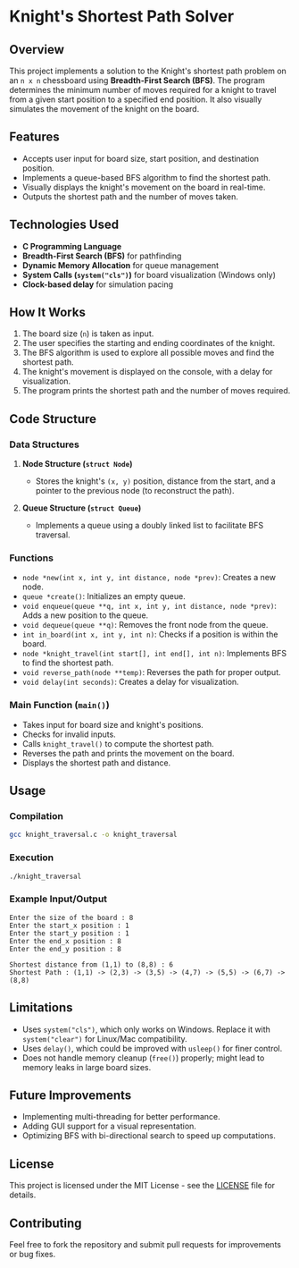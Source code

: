 # Knight's Shortest Path Solver

## Overview
This project implements a solution to the Knight's shortest path problem on an `n x n` chessboard using **Breadth-First Search (BFS)**. The program determines the minimum number of moves required for a knight to travel from a given start position to a specified end position. It also visually simulates the movement of the knight on the board.

## Features
- Accepts user input for board size, start position, and destination position.
- Implements a queue-based BFS algorithm to find the shortest path.
- Visually displays the knight's movement on the board in real-time.
- Outputs the shortest path and the number of moves taken.

## Technologies Used
- **C Programming Language**
- **Breadth-First Search (BFS)** for pathfinding
- **Dynamic Memory Allocation** for queue management
- **System Calls (`system("cls")`)** for board visualization (Windows only)
- **Clock-based delay** for simulation pacing

## How It Works
1. The board size (`n`) is taken as input.
2. The user specifies the starting and ending coordinates of the knight.
3. The BFS algorithm is used to explore all possible moves and find the shortest path.
4. The knight's movement is displayed on the console, with a delay for visualization.
5. The program prints the shortest path and the number of moves required.

## Code Structure
### Data Structures
1. **Node Structure (`struct Node`)**
   - Stores the knight's `(x, y)` position, distance from the start, and a pointer to the previous node (to reconstruct the path).
   
2. **Queue Structure (`struct Queue`)**
   - Implements a queue using a doubly linked list to facilitate BFS traversal.

### Functions
- `node *new(int x, int y, int distance, node *prev)`: Creates a new node.
- `queue *create()`: Initializes an empty queue.
- `void enqueue(queue **q, int x, int y, int distance, node *prev)`: Adds a new position to the queue.
- `void dequeue(queue **q)`: Removes the front node from the queue.
- `int in_board(int x, int y, int n)`: Checks if a position is within the board.
- `node *knight_travel(int start[], int end[], int n)`: Implements BFS to find the shortest path.
- `void reverse_path(node **temp)`: Reverses the path for proper output.
- `void delay(int seconds)`: Creates a delay for visualization.

### Main Function (`main()`)
- Takes input for board size and knight's positions.
- Checks for invalid inputs.
- Calls `knight_travel()` to compute the shortest path.
- Reverses the path and prints the movement on the board.
- Displays the shortest path and distance.

## Usage
### Compilation
```sh
gcc knight_traversal.c -o knight_traversal
```

### Execution
```sh
./knight_traversal
```

### Example Input/Output
```
Enter the size of the board : 8
Enter the start_x position : 1
Enter the start_y position : 1
Enter the end_x position : 8
Enter the end_y position : 8

Shortest distance from (1,1) to (8,8) : 6
Shortest Path : (1,1) -> (2,3) -> (3,5) -> (4,7) -> (5,5) -> (6,7) -> (8,8)
```

## Limitations
- Uses `system("cls")`, which only works on Windows. Replace it with `system("clear")` for Linux/Mac compatibility.
- Uses `delay()`, which could be improved with `usleep()` for finer control.
- Does not handle memory cleanup (`free()`) properly; might lead to memory leaks in large board sizes.

## Future Improvements
- Implementing multi-threading for better performance.
- Adding GUI support for a visual representation.
- Optimizing BFS with bi-directional search to speed up computations.

## License
This project is licensed under the MIT License - see the [LICENSE](LICENSE) file for details.

## Contributing
Feel free to fork the repository and submit pull requests for improvements or bug fixes.

